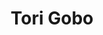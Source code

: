 ---
title: "Tori Gobo"
presenter_id: victoria_gobo
layout: member_all_publications
permalink: /member_full_publications/:presenter_id/
---